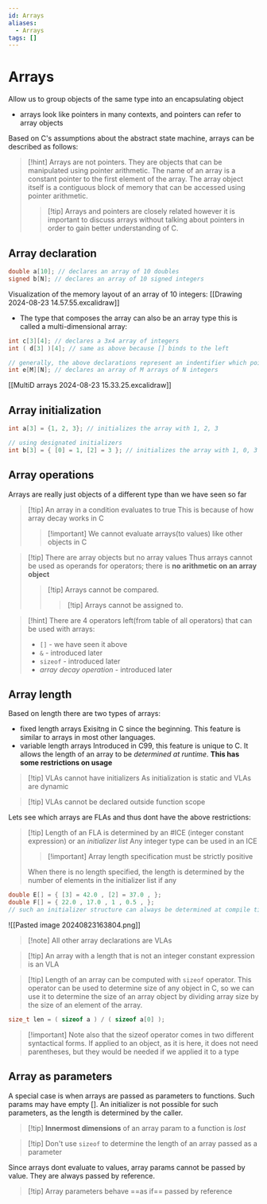 ```yaml
---
id: Arrays
aliases:
  - Arrays
tags: []
---
```


# Arrays

Allow us to group objects of the same type into an encapsulating object
- arrays look like pointers in many contexts, and pointers can refer to array objects

Based on C's assumptions about the abstract state machine, arrays can be described as follows:

> [!hint] Arrays are not pointers.
> They are objects that can be manipulated using pointer arithmetic.
> The name of an array is a constant pointer to the first element of the array. The array object itself is a contiguous block of memory that can be accessed using pointer arithmetic.
>> [!tip] Arrays and pointers are closely related however it is important to discuss arrays without talking about pointers in order to gain better understanding of C.

## Array declaration

```c
double a[10]; // declares an array of 10 doubles
signed b[N]; // declares an array of 10 signed integers
```

Visualization of the memory layout of an array of 10 integers:
[[Drawing 2024-08-23 14.57.55.excalidraw]]

- The type that composes the array can also be an array type this is called a multi-dimensional array:
```c
int c[3][4]; // declares a 3x4 array of integers
int ( d[3] )[4]; // same as above because [] binds to the left

// generally, the above declarations represent an indentifier which points to M objects of N type
int e[M][N]; // declares an array of M arrays of N integers
```
[[MultiD arrays 2024-08-23 15.33.25.excalidraw]]

## Array initialization

```c
int a[3] = {1, 2, 3}; // initializes the array with 1, 2, 3

// using designated initializers
int b[3] = { [0] = 1, [2] = 3 }; // initializes the array with 1, 0, 3
```

## Array operations

Arrays are really just objects of a different type than we have seen so far
> [!tip] An array in a condition evaluates to true
> This is because of how array decay works in C
>> [!important] We cannot evaluate arrays(to values) like other objects in C

> [!tip] There are array objects but no array values
> Thus arrays cannot be used as operands for operators; there is **no arithmetic on an array object**
>> [!tip] Arrays cannot be compared.
>>> [!tip] Arrays cannot be assigned to.

> [!hint] There are 4 operators left(from table of all operators) that can be used with arrays:
> - `[]` - we have seen it above
> - `&` - introduced later 
> - `sizeof` - introduced later 
> - *array decay operation* - introduced later 

## Array length 

Based on length there are two types of arrays:
- fixed length arrays 
    Exisitng in C since the beginning. This feature is similar to arrays in most other languages.
- variable length arrays
    Introduced in C99, this feature is unique to C. It allows the length of an array to be *determined at runtime*. **This has some restrictions on usage**

> [!tip] VLAs cannot have initializers
> As initialization is static and VLAs are dynamic

> [!tip] VLAs cannot be declared outside function scope

Lets see which arrays are FLAs and thus dont have the above restrictions:
> [!tip] Length of an FLA is determined by an #ICE (integer constant expression) or an *initializer list*
> Any integer type can be used in an ICE
>> [!important] Array length specification must be strictly positive
>
> When there is no length specified, the length is determined by the number of elements in the initializer list if any

```c
double E[] = { [3] = 42.0 , [2] = 37.0 , };
double F[] = { 22.0 , 17.0 , 1 , 0.5 , };
// such an initializer structure can always be determined at compile time
```
![[Pasted image 20240823163804.png]]

> [!note] All other array declarations are VLAs

> [!tip] An array with a length that is not an integer constant expression is an VLA

> [!tip] Length of an array can be computed with `sizeof` operator. This operator can be used to determine size of any object in C, so we can use it to determine the size of an array object by dividing array size by the size of an element of the array.
```c
size_t len = ( sizeof a ) / ( sizeof a[0] );
```
> [!important] Note also that the sizeof operator comes in two different syntactical forms. If applied to an object, as it is here, it does not need parentheses, but they would be needed if we applied it to a type

## Array as parameters

A special case is when arrays are passed as parameters to functions. Such params may have empty [].
An initializer is not possible for such parameters, as the length is determined by the caller.

> [!tip] **Innermost dimensions** of an array param to a function is *lost*

> [!tip] Don't use `sizeof` to determine the length of an array passed as a parameter

Since arrays dont evaluate to values, array params cannot be passed by value. They are always passed by reference.
> [!tip] Array parameters behave ==as if== passed by reference

